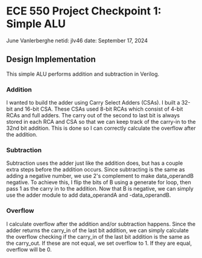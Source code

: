 # ECE 550 Project Checkpoint 1: Simple ALU
June Vanlerberghe
netid: jlv46
date: September 17, 2024

## Design Implementation
This simple ALU performs addition and subtraction in Verilog. 

### Addition
I wanted to build the adder using Carry Select Adders (CSAs). I built a 32-bit and 16-bit CSA. 
These CSAs used 8-bit RCAs which consist of 4-bit RCAs and full adders. The carry out of the second to last bit is always stored
in each RCA and CSA so that we can keep track of the carry-in to the 32nd bit addition. This is done so I can correctly
calculate the overflow after the addition.

### Subtraction
Subtraction uses the adder just like the addition does, but has a couple extra steps before the addition occurs. Since subtracting 
is the same as adding a negative number, we use 2's complement to make data_operandB negative. To achieve this, I flip the bits of B
using a generate for loop, then pass 1 as the carry in to the addition. Now that B is negative, we can simply use the adder module 
to add data_operandA and -data_operandB. 

### Overflow
I calculate overflow after the addition and/or subtraction happens. Since the adder returns the carry_in of the last bit addition, 
we can simply calculate the overflow checking if the carry_in of the last bit addition is the same as the carry_out. If these are 
not equal, we set overflow to 1. If they are equal, overflow will be 0.

